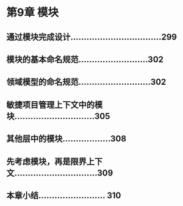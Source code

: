 # 第9章 模块

## 通过模块完成设计..................................299
## 模块的基本命名规范..........................302
## 领域模型的命名规范...........................302
## 敏捷项目管理上下文中的模块..............................305
## 其他层中的模块..................308
## 先考虑模块，再是限界上下文...............................309
## 本章小结......................... 310
